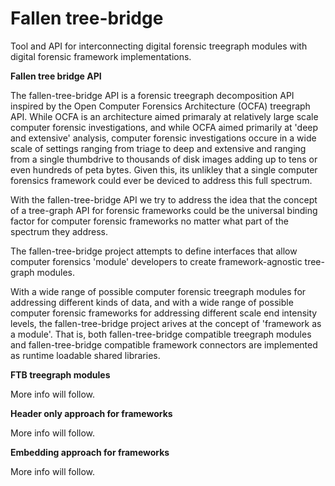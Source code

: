 Fallen tree-bridge
==================

Tool and API for interconnecting digital forensic treegraph modules with digital forensic framework implementations.


__**Fallen tree bridge API**__

The fallen-tree-bridge API is a forensic treegraph decomposition API inspired by the Open Computer Forensics Architecture (OCFA) treegraph API.
While OCFA is an architecture aimed primaraly at relatively large scale computer forensic investigations, and while OCFA aimed primarily at 
'deep and extensive' analysis, computer forensic investigations occure in a wide scale of settings ranging from triage to deep and extensive 
and ranging from a single thumbdrive to thousands of disk images adding up to tens or even hundreds of peta bytes. Given this, its unlikley 
that a single computer forensics framework could ever be deviced to address this full spectrum.
 
With the fallen-tree-bridge API we try to address the idea that the concept of a tree-graph API for forensic frameworks could be the universal 
binding factor for computer forensic frameworks no matter what part of the spectrum they address. 

The fallen-tree-bridge project attempts to define interfaces that allow computer forensics 'module' developers to create framework-agnostic 
tree-graph modules. 

With a wide range of possible computer forensic treegraph modules for addressing different kinds of data, and with a wide range of possible 
computer forensic frameworks for addressing different scale end intensity levels, the fallen-tree-bridge project arives at the concept
of 'framework as a module'. That is, both fallen-tree-bridge compatible treegraph modules and fallen-tree-bridge compatible framework connectors
are implemented as runtime loadable shared libraries.

__**FTB treegraph modules**__

More info will follow.

__**Header only approach for frameworks**__


More info will follow.


__**Embedding approach for frameworks**__

More info will follow.


